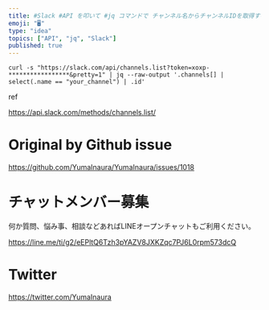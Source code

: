 ```yaml
---
title: #Slack #API を叩いて #jq コマンドで チャンネル名からチャンネルIDを取得する例
emoji: "🖥"
type: "idea"
topics: ["API", "jq", "Slack"]
published: true
---
```


```
curl -s "https://slack.com/api/channels.list?token=xoxp-*****************&pretty=1" | jq --raw-output '.channels[] | select(.name == "your_channel") | .id'
```

ref

https://api.slack.com/methods/channels.list/

# Original by Github issue

https://github.com/YumaInaura/YumaInaura/issues/1018








<!-- Update From Qiita API -->

# チャットメンバー募集


何か質問、悩み事、相談などあればLINEオープンチャットもご利用ください。

https://line.me/ti/g2/eEPltQ6Tzh3pYAZV8JXKZqc7PJ6L0rpm573dcQ





# Twitter


https://twitter.com/YumaInaura


<!-- Update From Qiita API -->



